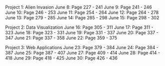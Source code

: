 Project 1: Alien Invasion
June 8: Page 227 - 241
June 9: Page 241 - 246
June 10: Page 246 - 253
June 11: Page 254 - 264
June 12: Page 264 - 278
June 13: Page 279 - 285
June 14: Page 285 - 298
June 15: Page 298 - 302

Project 2: Data Visualization
June 16: Page 305 - 311
June 17: Page 311 - 323
June 18: Page 323 - 331
June 19: Page 331 - 337
June 20: Page 337 - 347
June 21: Page 337 - 358
June 22: Page 359 - 375

Project 3: Web Applications
June 23: Page 379 - 384
June 24: Page 384 - 387
June 25: Page 387 - 407
June 27: Page 409 - 414
June 28: Page 414 - 418
June 29: Page 418 - 425
June 30: Page 426 - 436